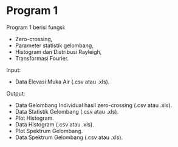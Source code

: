 # Program 1

Program 1 berisi fungsi:
* Zero-crossing,
* Parameter statistik gelombang,
* Histogram dan Distribusi Rayleigh,
* Transformasi Fourier.

Input:
 *	Data Elevasi Muka Air (.csv atau .xls).

Output:
* Data Gelombang Individual hasil zero-crossing (.csv atau .xls).
*	Data Statistik Gelombang (.csv atau .xls).
*	Plot Histogram.
*	Data Histogram (.csv atau .xls).
*	Plot Spektrum Gelombang.
*	Data Spektrum Gelombang (.csv atau .xls).
